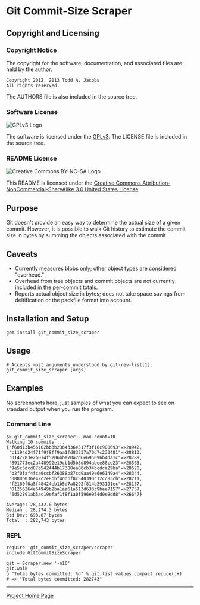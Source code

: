 # Git Commit-Size Scraper

## Copyright and Licensing

### Copyright Notice

The copyright for the software, documentation, and associated files are
held by the author.

    Copyright 2012, 2013 Todd A. Jacobs
    All rights reserved.

The AUTHORS file is also included in the source tree.

### Software License

![GPLv3 Logo](http://www.gnu.org/graphics/gplv3-88x31.png)

The software is licensed under the
[GPLv3](http://www.gnu.org/copyleft/gpl.html). The LICENSE file is
included in the source tree.

### README License

![Creative Commons BY-NC-SA
Logo](http://i.creativecommons.org/l/by-nc-sa/3.0/us/88x31.png)

This README is licensed under the [Creative Commons
Attribution-NonCommercial-ShareAlike 3.0 United States
License](http://creativecommons.org/licenses/by-nc-sa/3.0/us/).

## Purpose

Git doesn't provide an easy way to determine the actual size of a given
commit. However, it is possible to walk Git history to estimate the
commit size in bytes by summing the objects associated with the commit.

## Caveats

- Currently measures blobs only; other object types are considered
  "overhead."
- Overhead from tree objects and commit objects are not currently
  included in the per-commit totals.
- Reports actual object size in bytes; does not take space savings from
  deltification or the packfile format into account.

## Installation and Setup

    gem install git_commit_size_scraper

## Usage

    # Accepts most arguments understood by git-rev-list(1).
    git_commit_size_scraper [args]

## Examples

No screenshots here, just samples of what you can expect to see on
standard output when you run the program.

### Command Line

    $> git_commit_size_scraper --max-count=10
    Walking 10 commits ...
    {"f60d13b456162bb3b2364336e517f3f16c900693"=>28942,
     "c1194d24f71f9f8ff9aa1fd83337a70d7c233481"=>28813,
     "0142283e2b014f5206bba70a7d6e695096b4da1c"=>28789,
     "891773ec2a448992e19cb1d5b3d894abee88ce23"=>28563,
     "9e5c5dcd87b542444b17388ea86cb34bcdca29ba"=>28520,
     "b2f0faf4fca0ccbf26388b87cd9aa49e6e6149a4"=>28344,
     "0880b036e42c2e8bbf4ddbf8c540390c12cc83cb"=>28211,
     "f2160f0a5f48424eb1b5d7a8292f814b293191ec"=>28157,
     "01256264e64949b2ba1aa61a513d633c9bee7157"=>27757,
     "5d52891ab5ac19efaf1f8f1a0f596e954d0e9dd8"=>26647}

    Average: 28,432.0 bytes
    Median : 28,274.3 bytes
    Std Dev: 693.07 bytes
    Total  : 282,743 bytes

### REPL

    require 'git_commit_size_scraper/scraper'
    include GitCommitSizeScraper

    git = Scraper.new '-n10'
    git.walk
    p "Total bytes committed: %d" % git.list.values.compact.reduce(:+)
    # => "Total bytes committed: 282743"

----

[Project Home Page](https://github.com/CodeGnome/git_commit_size_scraper)
